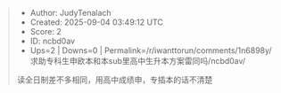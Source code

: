 > - Author: JudyTenalach
> - Created: 2025-09-04 03:49:12 UTC
> - Score: 2
> - ID: ncbd0av
> - Ups=2 | Downs=0 | Permalink=/r/iwanttorun/comments/1n6898y/求助专科生申欧本和本sub里高中生升本方案雷同吗/ncbd0av/
>
> 读全日制差不多相同，用高中成绩申，专插本的话不清楚
